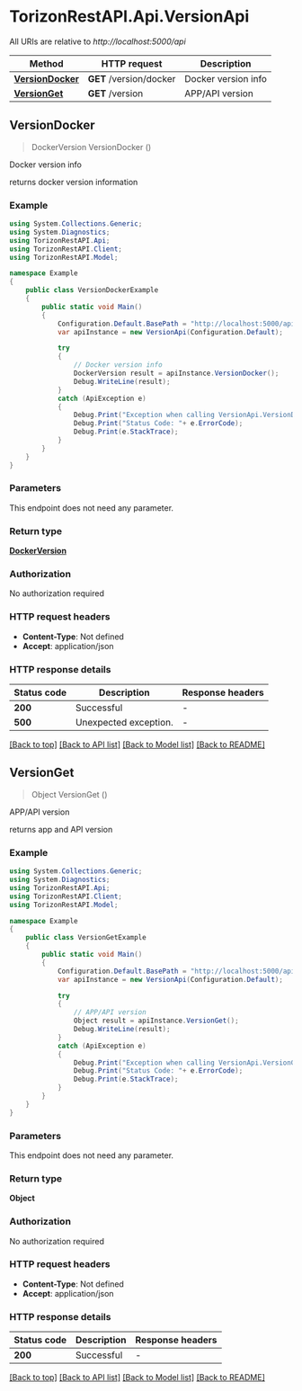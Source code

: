 # TorizonRestAPI.Api.VersionApi

All URIs are relative to *http://localhost:5000/api*

Method | HTTP request | Description
------------- | ------------- | -------------
[**VersionDocker**](VersionApi.md#versiondocker) | **GET** /version/docker | Docker version info
[**VersionGet**](VersionApi.md#versionget) | **GET** /version | APP/API version



## VersionDocker

> DockerVersion VersionDocker ()

Docker version info

returns docker version information

### Example

```csharp
using System.Collections.Generic;
using System.Diagnostics;
using TorizonRestAPI.Api;
using TorizonRestAPI.Client;
using TorizonRestAPI.Model;

namespace Example
{
    public class VersionDockerExample
    {
        public static void Main()
        {
            Configuration.Default.BasePath = "http://localhost:5000/api";
            var apiInstance = new VersionApi(Configuration.Default);

            try
            {
                // Docker version info
                DockerVersion result = apiInstance.VersionDocker();
                Debug.WriteLine(result);
            }
            catch (ApiException e)
            {
                Debug.Print("Exception when calling VersionApi.VersionDocker: " + e.Message );
                Debug.Print("Status Code: "+ e.ErrorCode);
                Debug.Print(e.StackTrace);
            }
        }
    }
}
```

### Parameters

This endpoint does not need any parameter.

### Return type

[**DockerVersion**](DockerVersion.md)

### Authorization

No authorization required

### HTTP request headers

- **Content-Type**: Not defined
- **Accept**: application/json

### HTTP response details
| Status code | Description | Response headers |
|-------------|-------------|------------------|
| **200** | Successful |  -  |
| **500** | Unexpected exception. |  -  |

[[Back to top]](#)
[[Back to API list]](../README.md#documentation-for-api-endpoints)
[[Back to Model list]](../README.md#documentation-for-models)
[[Back to README]](../README.md)


## VersionGet

> Object VersionGet ()

APP/API version

returns app and API version

### Example

```csharp
using System.Collections.Generic;
using System.Diagnostics;
using TorizonRestAPI.Api;
using TorizonRestAPI.Client;
using TorizonRestAPI.Model;

namespace Example
{
    public class VersionGetExample
    {
        public static void Main()
        {
            Configuration.Default.BasePath = "http://localhost:5000/api";
            var apiInstance = new VersionApi(Configuration.Default);

            try
            {
                // APP/API version
                Object result = apiInstance.VersionGet();
                Debug.WriteLine(result);
            }
            catch (ApiException e)
            {
                Debug.Print("Exception when calling VersionApi.VersionGet: " + e.Message );
                Debug.Print("Status Code: "+ e.ErrorCode);
                Debug.Print(e.StackTrace);
            }
        }
    }
}
```

### Parameters

This endpoint does not need any parameter.

### Return type

**Object**

### Authorization

No authorization required

### HTTP request headers

- **Content-Type**: Not defined
- **Accept**: application/json

### HTTP response details
| Status code | Description | Response headers |
|-------------|-------------|------------------|
| **200** | Successful |  -  |

[[Back to top]](#)
[[Back to API list]](../README.md#documentation-for-api-endpoints)
[[Back to Model list]](../README.md#documentation-for-models)
[[Back to README]](../README.md)

